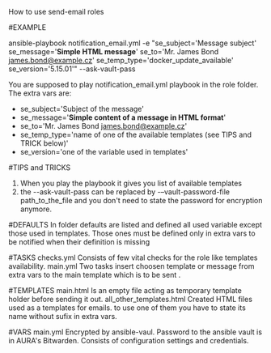 How to use send-email roles

#EXAMPLE

  ansible-playbook notification_email.yml -e "se_subject='Message subject' se_message='<b>Simple HTML message</b>' se_to='Mr. James Bond <james.bond@example.cz>' se_temp_type='docker_update_available' se_version='5.15.01'" --ask-vault-pass

You are supposed to play notification_email.yml playbook in the role folder. The extra vars are:
  - se_subject='Subject of the message'
  - se_message='<b>Simple content of a message in HTML format</b>'
  - se_to='Mr. James Bond <james.bond@example.cz>'
  - se_temp_type='name of one of the available templates (see TIPS and TRICK below)'
  - se_version='one of the variable used in templates'

#TIPS and TRICKS
  1) When you play the playbook it gives you list of available templates
  2) the --ask-vault-pass can be replaced by -–vault-password-file path_to_the_file and you don't need to state the password for encryption anymore.  

#DEFAULTS
In folder defaults are listed and defined all used variable except those used in templates. Those ones must be defined only in extra vars to be notified when their definition is missing

#TASKS
  checks.yml
    Consists of few vital checks for the role like templates availability.
  main.yml
    Two tasks insert choosen template or message from extra vars to the main template which is to be sent  .

#TEMPLATES
  main.html
    Is an empty file acting as temporary template holder before sending it out.
  all_other_templates.html
    Created HTML files used as a templates for emails. to use one of them you have to state its name without sufix in extra vars.

#VARS
  main.yml
    Encrypted by ansible-vaul. Password to the ansible vault is in AURA's Bitwarden.
    Consists of configuration settings and credentials.
